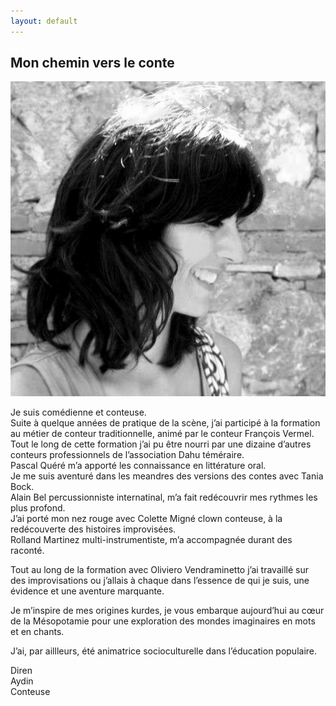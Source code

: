 ```yaml
---
layout: default
---
```


   <h2 id="mon-chemin-vers-le-conte">Mon chemin vers le conte</h2>
<p><img src="./photo/noir -bl.jpg" alt="diren en noir et blanc" class="parcours" /></p>

<p class="tx-parcours">Je suis comédienne et conteuse.<br />
Suite à quelque années de pratique de la scène, j’ai participé à la
formation au métier de conteur traditionnelle, animé par le conteur
François Vermel.<br />
Tout le long de cette formation j’ai pu être nourri par une dizaine
d’autres conteurs professionnels de l’association Dahu téméraire.<br />
Pascal Quéré m’a apporté les connaissance en littérature oral.<br />
Je me suis aventuré dans les meandres des versions des contes avec Tania
Bock.<br />
Alain Bel percussionniste internatinal, m’a fait redécouvrir mes rythmes
les plus profond.<br />
J’ai porté mon nez rouge avec Colette Migné clown conteuse, à la
redécouverte des histoires improvisées.<br />
Rolland Martinez multi-instrumentiste, m’a accompagnée durant des raconté.</p>

<p>Tout au long de la formation avec Oliviero Vendraminetto j’ai travaillé
sur des improvisations ou j’allais à chaque dans l’essence de qui je suis,
une évidence et une aventure marquante.</p>

<p>Je m’inspire de mes origines kurdes, je vous embarque aujourd’hui au cœur
de la Mésopotamie pour une exploration des mondes imaginaires en mots et
en chants.</p>

<p>J’ai, par aillleurs, été animatrice socioculturelle dans l’éducation
populaire.</p>

<div class="logo-parcours">
<p>
  Diren <br />
  Aydin <br />
  Conteuse
</p>
</div>

   </body>
</html>
